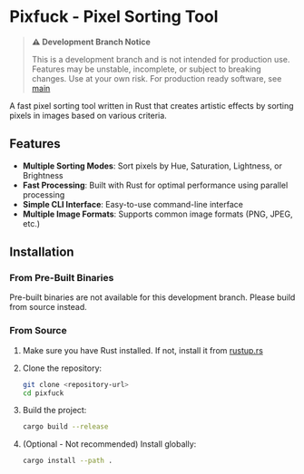 # Pixfuck - Pixel Sorting Tool

> **⚠️ Development Branch Notice**
> 
> This is a development branch and is not intended for production use. Features may be unstable, incomplete, or subject to breaking changes. Use at your own risk.
> For production ready software, see [main](https://github.com/evolvewithevan/pixfuck/tree/main)


A fast pixel sorting tool written in Rust that creates artistic effects by sorting pixels in images based on various criteria.

## Features

- **Multiple Sorting Modes**: Sort pixels by Hue, Saturation, Lightness, or Brightness
- **Fast Processing**: Built with Rust for optimal performance using parallel processing
- **Simple CLI Interface**: Easy-to-use command-line interface
- **Multiple Image Formats**: Supports common image formats (PNG, JPEG, etc.)

## Installation

### From Pre-Built Binaries

Pre-built binaries are not available for this development branch. Please build from source instead.

### From Source

1. Make sure you have Rust installed. If not, install it from [rustup.rs](https://rustup.rs/)

2. Clone the repository:
   ```bash
   git clone <repository-url>
   cd pixfuck
   ```

3. Build the project:
   ```bash
   cargo build --release
   ```

5. (Optional - Not recommended) Install globally:
   ```bash
   cargo install --path .
   ```

